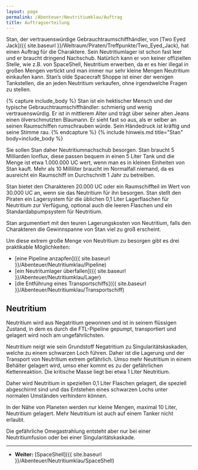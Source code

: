 ```yaml
---
layout: page
permalink: /Abenteuer/Neutritiumklau/Auftrag
title: Auftragserteilung
---
```




Stan, der vertrauenswürdige Gebrauchtraumschiffhändler, von [Two Eyed Jack]({{ site.baseurl }}/Weltraum/Piraten/Treffpunkte/Two_Eyed_Jack), hat einen Auftrag für die Charaktere. Sein Neutritiumlager ist schon fast leer und er braucht dringend Nachschub. Natürlich kann er von keiner offiziellen Stelle, wie z.B. von SpaceShell, Neutritium erwerben, da er es hier illegal in großen Mengen vertickt und man immer nur sehr kleine Mengen Neutritium einkaufen kann. Stan&rsquo;s olde Spacecraft Shoppe ist einer der wenigen Tankstellen, die an jeden Neutritium verkaufen, ohne irgendwelche Fragen zu stellen.

{% capture include_body %}
Stan ist ein hektischer Mensch und der typische Gebrauchtraumschiffhändler: schmierig und wenig vertrauenswürdig. Er ist in mittlerem Alter und trägt über seiner alten Jeans einen ölverschmutzten Blaumann. Er sieht fast so aus, als er selber an seinen Raumschiffen rumschrauben würde. Sein Händedruck ist kräftig und seine Stimme rau.
{% endcapture %}
{% include hinweis.md title="Stan" body=include_body %}

Sie sollen Stan daher Neutritiumnachschub besorgen. Stan braucht 5 Milliarden Ionflux, diese passen bequem in einen 5 Liter Tank und die Menge ist etwa 1.000.000 UC wert, wenn man es in kleinen Einheiten von Stan kauft. Mehr als 10 Milliliter braucht im Normalfall niemand, da es ausreicht ein Raumschiff im Durchschnitt 1 Jahr zu betreiben.

Stan bietet den Charakteren 20.000 UC oder ein Raumschiffteil im Wert von 30.000 UC an, wenn sie das Neutritium für ihn besorgen. Stan stellt den Piraten ein Lagersystem für die üblichen 0,1 Liter Lagerflaschen für Neutritium zur Verfügung, optional auch die leeren Flaschen und ein Standardabpumpsystem für Neutritium.

Stan argumentiert mit den teuren Lagerungskosten von Neutritium, falls den Charakteren die Gewinnspanne von Stan viel zu groß erscheint.

Um diese extrem große Menge von Neutritium zu besorgen gibt es drei praktikable Möglichkeiten:

- [eine Pipeline anzapfen]({{ site.baseurl }}/Abenteuer/Neutritiumklau/Pipeline)
- [ein Neutritumlager überfallen]({{ site.baseurl }}/Abenteuer/Neutritiumklau/Lager)
- [die Entführung eines Transportschiffs]({{ site.baseurl }}/Abenteuer/Neutritiumklau/Transportschiff)

## Neutritium

Neutritium wird aus Negatritium gewonnen und ist in seinem flüssigen Zustand, in dem es durch die FTL-Pipeline gepumpt, transportiert und gelagert wird noch am ungefährlichsten.

Neutritium neigt wie sein Grundstoff Negatritium zu Singularitätskaskaden, welche zu einem schwarzen Loch führen. Daher ist die Lagerung und der Transport von Neutritium extrem gefährlich. Umso mehr Neutritium in einem Behälter gelagert wird, umso eher kommt es zu der gefährlichen Kettenreaktion. Die kritische Masse liegt bei etwa 1 Liter Neutritium.

Daher wird Neutritium in speziellen 0,1 Liter Flaschen gelagert, die speziell abgeschirmt sind und das Entstehen eines schwarzen Lochs unter normalen Umständen verhindern können.

In der Nähe von Planeten werden nur kleine Mengen, maximal 10 Liter, Neutritium gelagert. Mehr Neutritium ist auch auf einem Tanker nicht erlaubt.

Die gefährliche Omegastrahlung entsteht aber nur bei einer Neutritiumfusion oder bei einer Singularitätskaskade.

***

- **Weiter:** [SpaceShell]({{ site.baseurl }}/Abenteuer/Neutritiumklau/SpaceShell)
